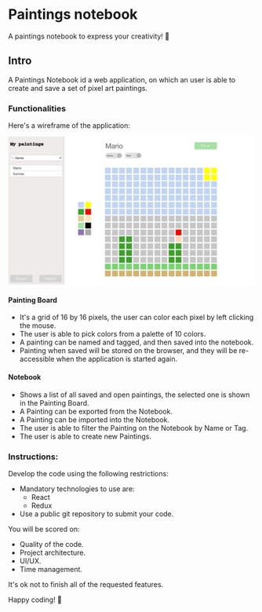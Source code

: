 # Paintings notebook

A paintings notebook to express your creativity! 🎨

## Intro
A Paintings Notebook id a web application, on which an user is able to create and save a set of pixel art paintings.

### Functionalities

Here's a wireframe of the application:

<img src="./proto.png" width="600"/>

#### Painting Board

* It's a grid of 16 by 16 pixels, the user can color each pixel by left clicking the mouse.  
* The user is able to pick colors from a palette of 10 colors.  
* A painting can be named and tagged, and then saved into the notebook.  
* Painting when saved will be stored on the browser, and they will be re-accessible when the application is started again.

#### Notebook

* Shows a list of all saved and open paintings, the selected one is shown in the Painting Board.  
* A Painting can be exported from the Notebook.  
* A Painting can be imported into the Notebook.  
* The user is able to filter the Painting on the Notebook by Name or Tag.  
* The user is able to create new Paintings.

### Instructions:

Develop the code using the following restrictions:
* Mandatory technologies to use are:
    * React
    * Redux   
* Use a public git repository to submit your code. 

You will be scored on:
* Quality of the code.
* Project architecture.
* UI/UX.
* Time management.

It's ok not to finish all of the requested features.

Happy coding! 🎈
  
